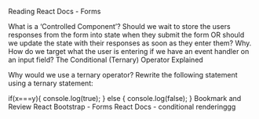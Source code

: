 Reading
React Docs - Forms

What is a ‘Controlled Component’?
Should we wait to store the users responses from the form into state when they submit the form OR should we update the state with their responses as soon as they enter them? Why.
How do we target what the user is entering if we have an event handler on an input field?
The Conditional (Ternary) Operator Explained

Why would we use a ternary operator?
Rewrite the following statement using a ternary statement:

if(x===y){
  console.log(true);
} else {
  console.log(false);
}
Bookmark and Review
React Bootstrap - Forms
React Docs - conditional renderinggg